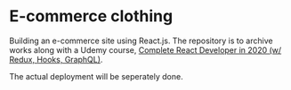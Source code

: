 # E-commerce clothing

Building an e-commerce site using React.js. The repository is to archive works along with a Udemy course, [Complete React Developer in 2020 (w/ Redux, Hooks, GraphQL)](https://www.udemy.com/course/complete-react-developer-zero-to-mastery/).

The actual deployment will be seperately done.
